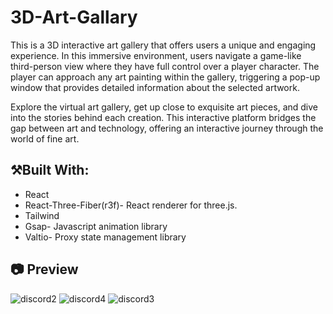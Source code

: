 # 3D-Art-Gallary

This is a 3D interactive art gallery that offers users a unique and engaging experience. In this immersive environment, users navigate a game-like third-person view where they have full control over a player character. The player can approach any art painting within the gallery, triggering a pop-up window that provides detailed information about the selected artwork.

Explore the virtual art gallery, get up close to exquisite art pieces, and dive into the stories behind each creation. This interactive platform bridges the gap between art and technology, offering an interactive journey through the world of fine art.

## ⚒️Built With:

* React
* React-Three-Fiber(r3f)- React renderer for three.js.
* Tailwind<br>
* Gsap- Javascript animation library
* Valtio- Proxy state management library

## 📷 Preview

![discord2](https://github.com/stanleynzegwu/3D-Art-Gallary/assets/107365512/8b76bc2d-369b-442a-86b4-73cfc6a690aa)
![discord4](https://github.com/stanleynzegwu/3D-Art-Gallary/assets/107365512/4b446da6-04ba-4f7c-9582-1918f26a800a)
![discord3](https://github.com/stanleynzegwu/3D-Art-Gallary/assets/107365512/8c15e250-bd30-425f-ad8a-ae5dea2cc916)

